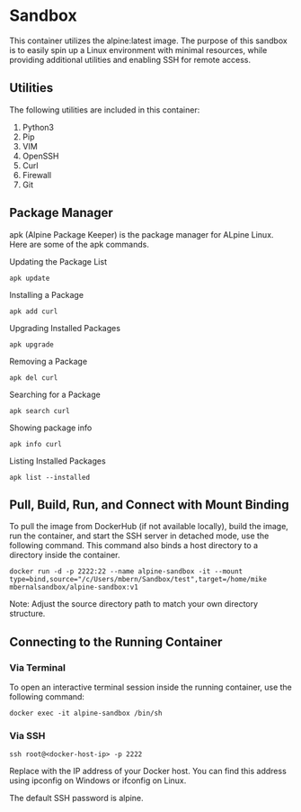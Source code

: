 # Sandbox

This container utilizes the alpine:latest image. The purpose of this sandbox is to easily spin up a Linux environment with minimal resources, while providing additional utilities and enabling SSH for remote access.

## Utilities

The following utilities are included in this container:

1. Python3
2. Pip
3. VIM
4. OpenSSH
5. Curl
6. Firewall
7. Git

## Package Manager

apk (Alpine Package Keeper) is the package manager for ALpine Linux.
Here are some of the apk commands.

Updating the Package List

`apk update`

Installing a Package

`apk add curl`

Upgrading Installed Packages

`apk upgrade`

Removing a Package

`apk del curl`

Searching for a Package

`apk search curl`

Showing package info

`apk info curl`

Listing Installed Packages

`apk list --installed`

## Pull, Build, Run, and Connect with Mount Binding

To pull the image from DockerHub (if not available locally), build the image, run the container, and start the SSH server in detached mode, use the following command. This command also binds a host directory to a directory inside the container.

`docker run -d -p 2222:22 --name alpine-sandbox -it --mount type=bind,source="/c/Users/mbern/Sandbox/test",target=/home/mike mbernalsandbox/alpine-sandbox:v1`

Note: Adjust the source directory path to match your own directory structure.

## Connecting to the Running Container

### Via Terminal

To open an interactive terminal session inside the running container, use the following command:

`docker exec -it alpine-sandbox /bin/sh`

### Via SSH

`ssh root@<docker-host-ip> -p 2222`

Replace <docker-host-ip> with the IP address of your Docker host. You can find this address using ipconfig on Windows or ifconfig on Linux.

The default SSH password is alpine.
